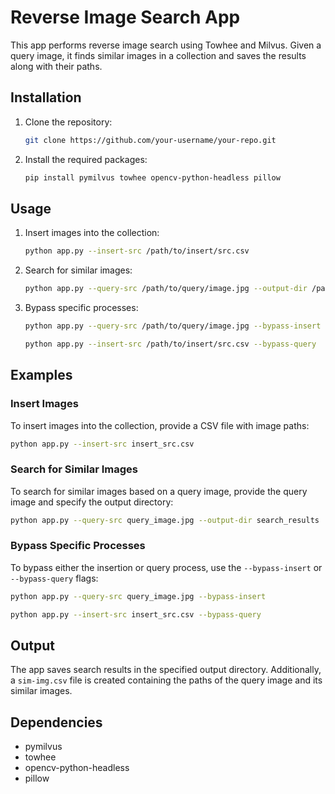 # Reverse Image Search App

This app performs reverse image search using Towhee and Milvus. Given a query image, it finds similar images in a collection and saves the results along with their paths.

## Installation

1. Clone the repository:

   ```bash
   git clone https://github.com/your-username/your-repo.git
   ```

2. Install the required packages:

   ```bash
   pip install pymilvus towhee opencv-python-headless pillow
   ```

## Usage

1. Insert images into the collection:

   ```bash
   python app.py --insert-src /path/to/insert/src.csv
   ```

2. Search for similar images:

   ```bash
   python app.py --query-src /path/to/query/image.jpg --output-dir /path/to/output/directory
   ```

3. Bypass specific processes:

   ```bash
   python app.py --query-src /path/to/query/image.jpg --bypass-insert
   ```

   ```bash
   python app.py --insert-src /path/to/insert/src.csv --bypass-query
   ```

## Examples

### Insert Images

To insert images into the collection, provide a CSV file with image paths:

```bash
python app.py --insert-src insert_src.csv
```

### Search for Similar Images

To search for similar images based on a query image, provide the query image and specify the output directory:

```bash
python app.py --query-src query_image.jpg --output-dir search_results
```

### Bypass Specific Processes

To bypass either the insertion or query process, use the `--bypass-insert` or `--bypass-query` flags:

```bash
python app.py --query-src query_image.jpg --bypass-insert
```

```bash
python app.py --insert-src insert_src.csv --bypass-query
```

## Output

The app saves search results in the specified output directory. Additionally, a `sim-img.csv` file is created containing the paths of the query image and its similar images.

## Dependencies

- pymilvus
- towhee
- opencv-python-headless
- pillow

